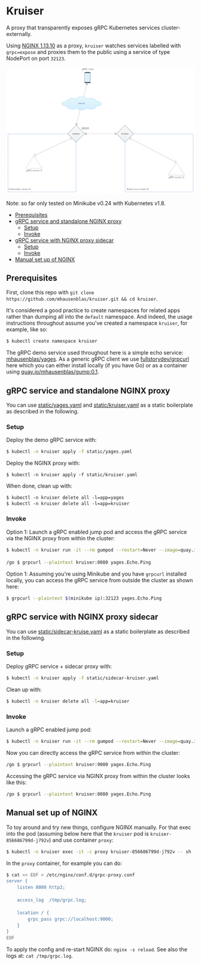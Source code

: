 # Kruiser

A proxy that transparently exposes gRPC Kubernetes services cluster-externally.

Using [NGINX 1.13.10](https://www.nginx.com/blog/nginx-1-13-10-grpc/) as a proxy, `kruiser` 
watches services labelled with `grpc=expose` and proxies them to the public using a service of type NodePort on port `32123`.

![architecture](img/kruiser-arch.png)

Note: so far only tested on Minikube v0.24 with Kubernetes v1.8.

- [Prerequisites](#prerequisites)
- [gRPC service and standalone NGINX proxy](#grpc-service-and-standalone-nginx-proxy)
    - [Setup](#setup)
    - [Invoke](#invoke)
- [gRPC service with NGINX proxy sidecar](#grpc-service-with-nginx-proxy-sidecar)
    - [Setup](#setup-1)
    - [Invoke](#invoke-1)
- [Manual set up of NGINX](#manual-set-up-of-nginx)

## Prerequisites 

First, clone this repo with `git clone https://github.com/mhausenblas/kruiser.git && cd kruiser`.

It's considered a good practice to create namespaces for related apps rather than dumping all into the `default` namespace.
And indeed, the usage instructions throughout assume you've created a namespace `kruiser`, for example, like so:

```bash
$ kubectl create namespace kruiser
```

The gRPC demo service used throughout here is a simple echo service: [mhausenblas/yages](https://github.com/mhausenblas/yages). 
As a generic gRPC client we use [fullstorydev/grpcurl](https://github.com/fullstorydev/grpcurl) here 
which you can either install locally (if you have Go) or as a container using [quay.io/mhausenblas/gump:0.1](https://quay.io/repository/mhausenblas/gump?tag=0.1&tab=tags).

## gRPC service and standalone NGINX proxy

You can use [static/yages.yaml](static/yages.yaml) and [static/kruiser.yaml](static/kruiser.yaml) as a static boilerplate as described in the following.

### Setup

Deploy the demo gRPC service with:

```bash
$ kubectl -n kruiser apply -f static/yages.yaml
```

Deploy the NGINX proxy with:

```
$ kubectl -n kruiser apply -f static/kruiser.yaml
```

When done, clean up with:

```
$ kubectl -n kruiser delete all -l=app=yages
$ kubectl -n kruiser delete all -l=app=kruiser
```

### Invoke

Option 1: Launch a gRPC enabled jump pod and access the gRPC service via the NGINX proxy from within the cluster:

```bash
$ kubectl -n kruiser run -it --rm gumpod --restart=Never --image=quay.io/mhausenblas/gump:0.1

/go $ grpcurl --plaintext kruiser:8080 yages.Echo.Ping
```

Option 1: Assuming you're using Minikube and you have `grpcurl` installed locally, you can access the gRPC service from outside the cluster as shown here:

```bash
$ grpcurl --plaintext $(minikube ip):32123 yages.Echo.Ping
```

## gRPC service with NGINX proxy sidecar

You can use [static/sidecar-kruise.yaml](static/yages.yaml) as a static boilerplate as described in the following.

### Setup

Deploy gRPC service + sidecar proxy with:

```bash
$ kubectl -n kruiser apply -f static/sidecar-kruiser.yaml
```

Clean up with:

```bash
$ kubectl -n kruiser delete all -l=app=kruiser
```

### Invoke

Launch a gRPC enabled jump pod:

```bash
$ kubectl -n kruiser run -it --rm gumpod --restart=Never --image=quay.io/mhausenblas/gump:0.1
```

Now you can directly access the gRPC service from within the cluster:

```bash
/go $ grpcurl --plaintext kruiser:9000 yages.Echo.Ping
```

Accessing the gRPC service via NGINX proxy from within the cluster looks like this:

```bash
/go $ grpcurl --plaintext kruiser:8080 yages.Echo.Ping
```

## Manual set up of NGINX

To toy around and try new things, configure NGINX manually. For that exec into the pod (assuming below here that the `kruiser` pod is `kruiser-856686799d-j792v`) and use container `proxy`:

```bash
$ kubectl -n kruiser exec -it -c proxy kruiser-856686799d-j792v -- sh
```

In the `proxy` container, for example you can do:

```bash
$ cat << EOF > /etc/nginx/conf.d/grpc-proxy.conf
server {
    listen 8080 http2;

    access_log  /tmp/grpc.log;

    location / {
        grpc_pass grpc://localhost:9000;
    }
}
EOF
```

To apply the config and re-start NGINX do: `nginx -s reload`. See also the logs at: `cat /tmp/grpc.log`.